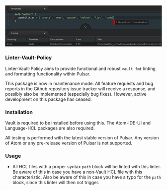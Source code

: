 ![Preview](https://raw.githubusercontent.com/mschuchard/linter-vault-policy/master/linter_vault_policy.png)

### Linter-Vault-Policy
Linter-Vault-Policy aims to provide functional and robust `vault fmt` linting and formatting functionality within Pulsar.

This package is now in maintenance mode. All feature requests and bug reports in the Github repository issue tracker will receive a response, and possibly also be implemented (especially bug fixes). However, active development on this package has ceased.

### Installation
Vault is required to be installed before using this. The Atom-IDE-UI and Language-HCL packages are also required.

All testing is performed with the latest stable version of Pulsar. Any version of Atom or any pre-release version of Pulsar is not supported.

### Usage
- All HCL files with a proper syntax `path` block will be linted with this linter. Be aware of this in case you have a non-Vault HCL file with this characteristic. Also be aware of this in case you have a typo for the `path` block, since this linter will then not trigger.
